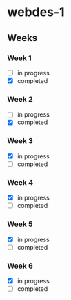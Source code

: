 # webdes-1

## Weeks

### Week 1

- [ ] in progress
- [x] completed

### Week 2

- [ ] in progress
- [x] completed

### Week 3

- [x] in progress
- [ ] completed

### Week 4

- [x] in progress
- [ ] completed
  
### Week 5

- [x] in progress
- [ ] completed
  
### Week 6

- [x] in progress
- [ ] completed